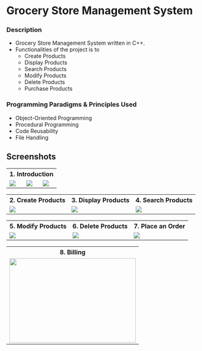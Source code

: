 
# Grocery Store Management System

### Description
+ Grocery Store Management System written in C++. 
+ Functionalities of the project is to 
  + Create Products
  + Display Products
  + Search Products
  + Modify Products
  + Delete Products
  + Purchase Products

### Programming Paradigms & Principles Used
+ Object-Oriented Programming
+ Procedural Programming
+ Code Reusability
+ File Handling

## Screenshots

<table>
  <tr>
    <th colspan="3" align="center">1. Introduction</th>
  </tr>
  <tr>
    <td><img src="https://user-images.githubusercontent.com/23083986/92474848-1d111c00-f1fa-11ea-9680-1875204759d9.PNG" ></td>
    <td><img src="https://user-images.githubusercontent.com/23083986/92474850-1da9b280-f1fa-11ea-876e-df1841e61da2.PNG" ></td>
    <td><img src="https://user-images.githubusercontent.com/23083986/92474843-1b475880-f1fa-11ea-842d-2bcb1a8a9689.PNG" ></td>
  </tr>
</table>
<table>
  <tr>
    <th>2. Create Products</th>
    <th>3. Display Products</th>
    <th>4. Search Products</th>
  </tr>
  <tr>
    <td><img src="https://user-images.githubusercontent.com/23083986/92475130-86912a80-f1fa-11ea-9a69-27ab01263306.PNG"></td>
    <td><img src="https://user-images.githubusercontent.com/23083986/92473622-7d06c300-f1f8-11ea-8f42-a72c8aa7d905.PNG"></td>
    <td><img src="https://user-images.githubusercontent.com/23083986/92473821-be976e00-f1f8-11ea-84e7-902b589ff5b6.PNG"></td>
  </tr>
</table>
<table>
  <tr>
    <th>5. Modify Products</th>
    <th>6. Delete Products</th>
    <th>7. Place an Order</th>
  </tr>
  <tr>
    <td><img src="https://user-images.githubusercontent.com/23083986/92474170-17670680-f1f9-11ea-9896-9520d715f1d9.PNG"></td>
    <td><img src="https://user-images.githubusercontent.com/23083986/92474176-1930ca00-f1f9-11ea-8e35-d7287e56dc8a.PNG"></td>
    <td><img src="https://user-images.githubusercontent.com/23083986/92474434-7593e980-f1f9-11ea-935c-a487f9f68c32.PNG"></td>
  </tr>
</table>
<table >
  <tr>
    <th>8. Billing</th>
  </tr>
  <tr>
    <td><img src="https://user-images.githubusercontent.com/23083986/92474435-775dad00-f1f9-11ea-90d5-03e2015fd029.PNG" width="330" height="220"></td>
  </tr>
</table>
